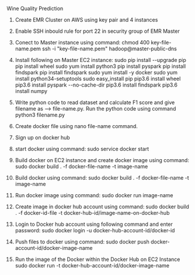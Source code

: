 Wine Quality Prediction
1. Create EMR Cluster on AWS using key pair and 4 instances

2. Enable SSH inbould rule for port 22 in security group of EMR Master

3. Conect to Master instance using command:
chmod 400 key-file-name.pem
ssh -i "key-file-name.pem" hadoop@master-public-dns

4. Install following on Master EC2 instance:
sudo pip install --upgrade pip
pip install wheel
sudo yum install python3
pip install pyspark
pip install findspark
pip install findspark
sudo yum install -y docker
sudo yum install python34-setuptools
sudo easy_install pip
pip3.6 install wheel
pip3.6 install pyspark --no-cache-dir
pip3.6 install findspark
pip3.6 install numpy

5. Write python code to read dataset and calculate F1 score and give filename as --> file-name.py. Run the python code using command python3 filename.py

6. Create docker file using nano file-name command.
7. Sign up on docker hub

8. start docker using command:
sudo service docker start

9. Build docker on EC2 instance and create docker image using command:
sudo docker build . -f docker-file-name -t image-name

10. Build docker using command:
sudo docker build . -f docker-file-name -t image-name

11. Run docker image using command:
sudo docker run image-name

12. Create image in docker hub account using command:
sudo docker build . -f docker-id-file -t docker-hub-id/image-name-on-docker-hub

13. Login to Docker hub account using following command and enter password:
sudo docker login -u docker-hub-account-id/docker-id

14. Push files to docker using command:
sudo docker push docker-account-id/docker-image-name

15. Run the image of the Docker within the Docker Hub on EC2 Instance
sudo docker run -t docker-hub-account-id/docker-image-name
